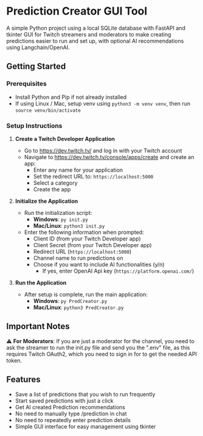 # Prediction Creator GUI Tool

A simple Python project using a local SQLite database with FastAPI and tkinter GUI for Twitch streamers and moderators to make creating predictions easier to run and set up, with optional AI recommendations using Langchain/OpenAI.

## Getting Started

### Prerequisites
- Install Python and Pip if not already installed
- If using Linux / Mac, setup venv using `python3 -m venv venv`, then run `source venv/bin/activate`

### Setup Instructions

1. **Create a Twitch Developer Application**
   - Go to https://dev.twitch.tv/ and log in with your Twitch account
   - Navigate to https://dev.twitch.tv/console/apps/create and create an app:
     - Enter any name for your application
     - Set the redirect URL to: `https://localhost:5000`
     - Select a category
     - Create the app

2. **Initialize the Application**
   - Run the initialization script:
     - **Windows**: `py init.py`
     - **Mac/Linux**: `python3 init.py`
   - Enter the following information when prompted:
     - Client ID (from your Twitch Developer app)
     - Client Secret (from your Twitch Developer app)
     - Redirect URL (`https://localhost:5000`)
     - Channel name to run predictions on
     - Choose if you want to include AI functionalities (y/n)
        - If yes, enter OpenAI Api key (`https://platform.openai.com/`)

3. **Run the Application**
   - After setup is complete, run the main application:
     - **Windows**: `py PredCreator.py`
     - **Mac/Linux**: `python3 PredCreator.py`

## Important Notes

⚠️ **For Moderators**: If you are just a moderator for the channel, you need to ask the streamer to run the init.py file and send you the ".env" file, as this requires Twitch OAuth2, which you need to sign in for to get the needed API token.

## Features

- Save a list of predictions that you wish to run frequently
- Start saved predictions with just a click
- Get AI created Prediction recommendations
- No need to manually type /prediction in chat
- No need to repeatedly enter prediction details
- Simple GUI interface for easy management using tkinter